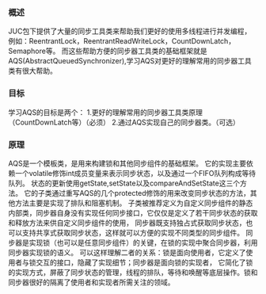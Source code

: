 ### 概述
   JUC包下提供了大量的同步工具类来帮助我们更好的使用多线程进行并发编程，
   例如：ReentrantLock，ReentrantReadWriteLock，CountDownLatch，Semaphore等。
   而这些帮助方便的同步器工具类的基础框架就是AQS(AbstractQueuedSynchronizer),学习AQS对更好的理解常用的同步器工具类有很大帮助。
   
### 目标
   学习AQS的目标是两个：
   1.更好的理解常用的同步器工具类原理（CountDownLatch等）（必须）
   2.通过AQS实现自己的同步器类。（可选）
   
### 原理
   AQS是一个模板类，是用来构建锁和其他同步组件的基础框架。
   它的实现主要依赖一个volatile修饰int成员变量来表示同步状态，以及通过一个FIFO队列构成等待队列。
   状态的更新使用getState,setState以及compareAndSetState这三个方法。
   它的子类通过重写AQS的几个protected修饰的用来改变同步状态的方法，其他方法主要是实现了排队和阻塞机制。
   子类被推荐定义为自定义同步组件的静态内部类，同步器自身没有实现任何同步接口，它仅仅是定义了若干同步状态的获取和释放方法来供自定义同步组件的使用，
   同步器既支持独占式获取同步状态，也可以支持共享式获取同步状态，这样就可以方便的实现不同类型的同步组件。
   同步器是实现锁（也可以是任意同步组件）的关键，在锁的实现中聚合同步器，利用同步器实现锁的语义。
   可以这样理解二者的关系：锁是面向使用者，它定义了使用者与锁交互的接口，隐藏了实现细节；同步器是面向锁的实现者，
   它简化了锁的实现方式，屏蔽了同步状态的管理，线程的排队，等待和唤醒等底层操作。锁和同步器很好的隔离了使用者和实现者所需关注的领域。
